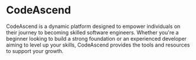 # CodeAscend
CodeAscend is a dynamic platform designed to empower individuals on their journey to becoming skilled software engineers. Whether you're a beginner looking to build a strong foundation or an experienced developer aiming to level up your skills, CodeAscend provides the tools and resources to support your growth.
